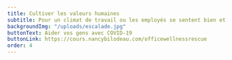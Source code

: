 ```yaml
---
title: Cultiver les valeurs humaines
subtitle: Pour un climat de travail ou les employés se sentent bien et peuvent déployer leurs meilleurs atouts
backgroundImg: "/uploads/escalade.jpg"
buttonText: Aider vos gens avec COVID-19
buttonLink: https://cours.nancybilodeau.com/officewellnessrescue
order: 4
---
```


